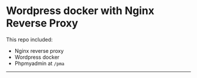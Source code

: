 # Wordpress docker with Nginx Reverse Proxy

This repo included:

- Nginx reverse proxy
- Wordpress docker
- Phpmyadmin at `/pma`

---